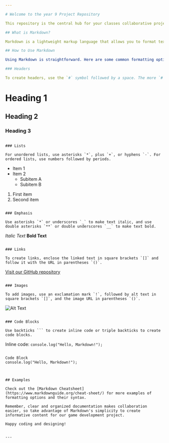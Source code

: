 ```yaml
---

# Welcome to the year 9 Project Repository

This repository is the central hub for your classes collaborative project. Whether you're a programmer, designer, planner, or documentor, this README will help you understand how to use Markdown to create organized and informative content in this repository.

## What is Markdown?

Markdown is a lightweight markup language that allows you to format text with simple, easy-to-read syntax. It's widely used on platforms like GitHub for creating documentation, README files, and more.

## How to Use Markdown

Using Markdown is straightforward. Here are some common formatting options you'll need:

### Headers

To create headers, use the `#` symbol followed by a space. The more `#` symbols you use, the smaller the header.

```
# Heading 1
## Heading 2
### Heading 3
```

### Lists

For unordered lists, use asterisks `*`, plus `+`, or hyphens `-`. For ordered lists, use numbers followed by periods.

```
- Item 1
- Item 2
  - Subitem A
  - Subitem B
1. First item
2. Second item
```

### Emphasis

Use asterisks `*` or underscores `_` to make text italic, and use double asterisks `**` or double underscores `__` to make text bold.

```
*Italic Text*
**Bold Text**
```

### Links

To create links, enclose the linked text in square brackets `[]` and follow it with the URL in parentheses `()`.

```
[Visit our GitHub repository](https://github.com/your-username/your-repo)
```

### Images

To add images, use an exclamation mark `!`, followed by alt text in square brackets `[]`, and the image URL in parentheses `()`.

```
![Alt Text](image-url-here)
```

### Code Blocks

Use backticks ``` to create inline code or triple backticks to create code blocks.

```
Inline code: `console.log("Hello, Markdown!");`
```

```
```
Code Block
console.log("Hello, Markdown!");
```
```


## Examples

Check out the [Markdown Cheatsheet](https://www.markdownguide.org/cheat-sheet/) for more examples of formatting options and their syntax.

Remember, clear and organized documentation makes collaboration easier, so take advantage of Markdown's simplicity to create informative content for our game development project.

Happy coding and designing!


---
```


